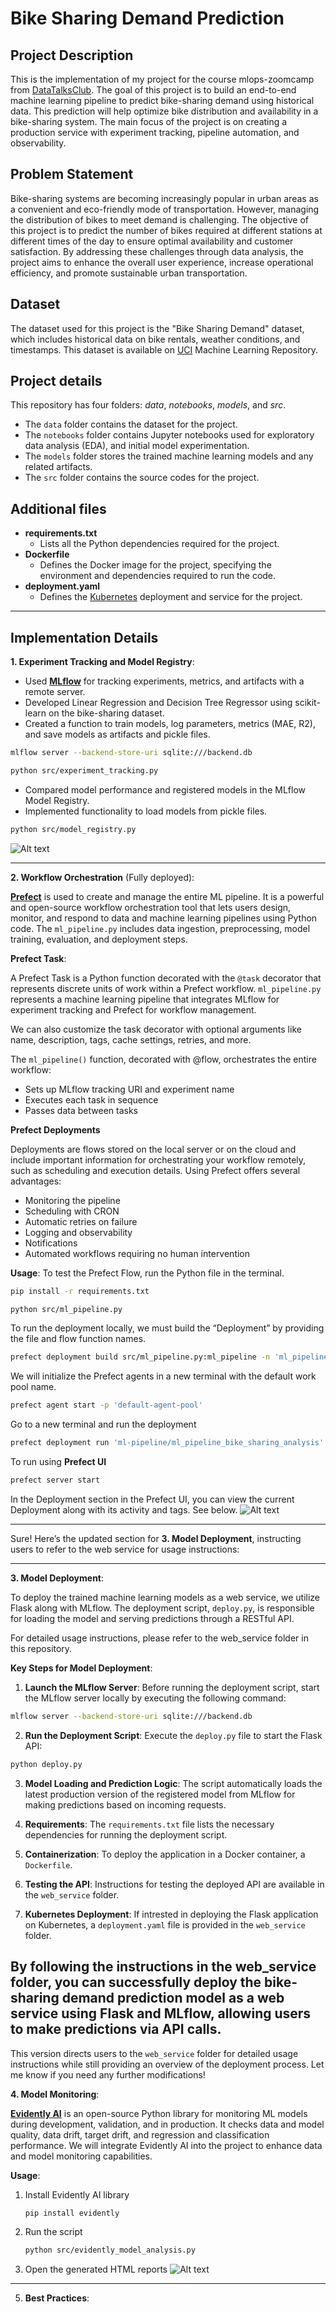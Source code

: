 # Bike Sharing Demand Prediction

## Project Description
This is the implementation of my project for the course mlops-zoomcamp from [DataTalksClub](https://github.com/DataTalksClub/mlops-zoomcamp).
The goal of this project is to build an end-to-end machine learning pipeline to predict bike-sharing demand using historical data. This prediction will help optimize bike distribution and availability in a bike-sharing system. The main focus of the project is on creating a production service with experiment tracking, pipeline automation, and observability.

## Problem Statement
Bike-sharing systems are becoming increasingly popular in urban areas as a convenient and eco-friendly mode of transportation. However, managing the distribution of bikes to meet demand is challenging. The objective of this project is to predict the number of bikes required at different stations at different times of the day to ensure optimal availability and customer satisfaction.
By addressing these challenges through data analysis, the project aims to enhance the overall user experience, increase operational efficiency, and promote sustainable urban transportation.

## Dataset
The dataset used for this project is the "Bike Sharing Demand" dataset, which includes historical data on bike rentals, weather conditions, and timestamps. This dataset is available on [UCI](https://archive.ics.uci.edu/dataset/275/bike+sharing+dataset) Machine Learning Repository.

## Project details
This repository has four folders: *data*, *notebooks*, *models*, and *src*.
- The `data` folder contains the dataset for the project.
- The `notebooks` folder contains Jupyter notebooks used for exploratory data analysis (EDA), and initial model experimentation.
- The `models` folder stores the trained machine learning models and any related artifacts.
- The `src` folder contains the source codes for the project.

## Additional files
- **requirements.txt**
  - Lists all the Python dependencies required for the project.
- **Dockerfile**
  - Defines the Docker image for the project, specifying the environment and dependencies required to run the code.
- **deployment.yaml**
    - Defines the [Kubernetes](https://kubernetes.io/) deployment and service for the project.

---

## Implementation Details

**1. Experiment Tracking and Model Registry**:
- Used **[MLflow](https://mlflow.org/)** for tracking experiments, metrics, and artifacts with a remote server.
- Developed Linear Regression and Decision Tree Regressor using scikit-learn on the bike-sharing dataset.
- Created a function to train models, log parameters, metrics (MAE, R2), and save models as artifacts and pickle files.
```bash
mlflow server --backend-store-uri sqlite:///backend.db
```
```bash
python src/experiment_tracking.py
```
- Compared model performance and registered models in the MLflow Model Registry.
- Implemented functionality to load models from pickle files.
```bash
python src/model_registry.py
```
![Alt text](images/experiment_tracking.png)

---

**2. Workflow Orchestration** (Fully deployed):

**[Prefect](https://www.prefect.io/)** is used to create and manage the entire ML pipeline. It is a powerful and open-source workflow orchestration tool that lets users design, monitor, and respond to data and machine learning pipelines using Python code. The `ml_pipeline.py` includes data ingestion, preprocessing, model training, evaluation, and deployment steps.

**Prefect Task**:

A Prefect Task is a Python function decorated with the `@task` decorator that represents discrete units of work within a Prefect workflow. `ml_pipeline.py` represents a machine learning pipeline that integrates MLflow for experiment tracking and Prefect for workflow management.

We can also customize the task decorator with optional arguments like name, description, tags, cache settings, retries, and more.

The `ml_pipeline()` function, decorated with @flow, orchestrates the entire workflow:
- Sets up MLflow tracking URI and experiment name
- Executes each task in sequence
- Passes data between tasks

**Prefect Deployments**

Deployments are flows stored on the local server or on the cloud and include important information for orchestrating your workflow remotely, such as scheduling and execution details. Using Prefect offers several advantages:

- Monitoring the pipeline
- Scheduling with CRON
- Automatic retries on failure
- Logging and observability
- Notifications
- Automated workflows requiring no human intervention
  
**Usage**: To test the Prefect Flow, run the Python file in the terminal.
```bash
pip install -r requirements.txt
```

```bash
python src/ml_pipeline.py
```
To run the deployment locally, we must build the “Deployment” by providing the file and flow function names.
```bash
prefect deployment build src/ml_pipeline.py:ml_pipeline -n 'ml_pipeline_bike_sharing_analysis' -a --tag dev
```
We will initialize the Prefect agents in a new terminal with the default work pool name.
```bash
prefect agent start -p 'default-agent-pool'
```
Go to a new terminal and run the deployment
```bash
prefect deployment run 'ml-pipeline/ml_pipeline_bike_sharing_analysis'
```

To run using **Prefect UI**
```bash
prefect server start
```
In the Deployment section in the Prefect UI, you can view the current Deployment along with its activity and tags. See below.
![Alt text](images/prefect.png)

---

Sure! Here’s the updated section for **3. Model Deployment**, instructing users to refer to the web service for usage instructions:

---

**3. Model Deployment**:

To deploy the trained machine learning models as a web service, we utilize Flask along with MLflow. The deployment script, `deploy.py`, is responsible for loading the model and serving predictions through a RESTful API.

For detailed usage instructions, please refer to the web_service folder in this repository.

**Key Steps for Model Deployment**:

1. **Launch the MLflow Server**: Before running the deployment script, start the MLflow server locally by executing the following command:
```bash
mlflow server --backend-store-uri sqlite:///backend.db
```

2. **Run the Deployment Script**: Execute the `deploy.py` file to start the Flask API:
```bash
python deploy.py
```

3. **Model Loading and Prediction Logic**: The script automatically loads the latest production version of the registered model from MLflow for making predictions based on incoming requests.

4. **Requirements**: The `requirements.txt` file lists the necessary dependencies for running the deployment script.

5. **Containerization**: To deploy the application in a Docker container, a `Dockerfile`.

6. **Testing the API**: Instructions for testing the deployed API are available in the `web_service` folder.

7. **Kubernetes Deployment**: If intrested in deploying the Flask application on Kubernetes, a `deployment.yaml` file is provided in the `web_service` folder.

By following the instructions in the web_service folder, you can successfully deploy the bike-sharing demand prediction model as a web service using Flask and MLflow, allowing users to make predictions via API calls.
---

This version directs users to the `web_service` folder for detailed usage instructions while still providing an overview of the deployment process. Let me know if you need any further modifications!

**4. Model Monitoring**:

[**Evidently AI**](https://www.evidentlyai.com/) is an open-source Python library for monitoring ML models during development, validation, and in production. It checks data and model quality, data drift, target drift, and regression and classification performance. We will integrate Evidently AI into the project to enhance data and model monitoring capabilities.

**Usage**:
1. Install Evidently AI library
   ```bash
   pip install evidently
   ```
2. Run the script
   ```bash
   python src/evidently_model_analysis.py
   ```
3. Open the generated HTML reports
![Alt text](images/Evidently.png)
---

5. **Best Practices**: